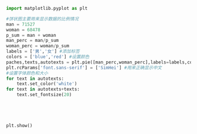 
<BlogInfo title="11.绘制饼状图" author="白日梦想猿" pv=0 read_times=0 pre_cost_time=0分24秒 category="matplotlib学习" tag_list="['matplotlib学习']" create_time="2020.04.27 13:50:17" update_time="2020.12.19 09:21:53" />

```python
import matplotlib.pyplot as plt

#饼状图主要用来显示数据的比例情况
man = 71527
woman = 68478
p_sum = man + woman
man_perc = man/p_sum
woman_perc = woman/p_sum
labels = ['男','女'] #添加标签
colors = ['blue','red'] #设置颜色
paches,texts,autotexts = plt.pie([man_perc,woman_perc],labels=labels,colors=colors,autopct='%.1f%%')
plt.rcParams['font.sans-serif'] = ['SimHei'] #用来正确显示中文
#设置字体颜色和大小
for text in autotexts:
    text.set_color('white')
for text in autotexts+texts:
    text.set_fontsize(20)





plt.show()
```
